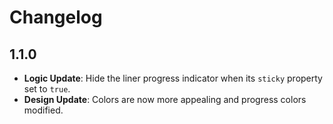 # Changelog

## 1.1.0
- **Logic Update**: Hide the liner progress indicator when its `sticky` property set to `true`.
- **Design Update**: Colors are now more appealing and progress colors modified.